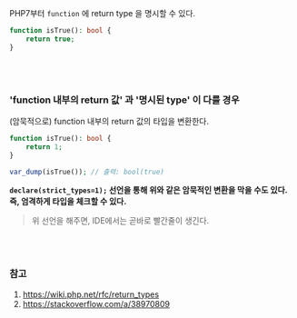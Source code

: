 PHP7부터 `function` 에 return type 을 명시할 수 있다.

```php
function isTrue(): bool {
    return true;
}
```

<br><br>

### 'function 내부의 return 값' 과 '명시된 type' 이 다를 경우

(암묵적으로) function 내부의 return 값의 타입을 변환한다.

```php
function isTrue(): bool {
    return 1;
}

var_dump(isTrue()); // 출력: bool(true)
```

**`declare(strict_types=1);` 선언을 통해 위와 같은 암묵적인 변환을 막을 수도 있다. 즉, 엄격하게 타입을 체크할 수 있다.**

> 위 선언을 해주면, IDE에서는 곧바로 빨간줄이 생긴다.

<br><br>

### 참고

1. https://wiki.php.net/rfc/return_types
2. https://stackoverflow.com/a/38970809